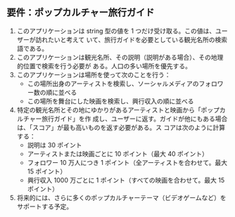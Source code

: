 ## 要件：ポップカルチャー旅行ガイド

1. このアプリケーションは string 型の値を 1 つだけ受け取る。この値は、ユーザーが訪れたいと考えて
   いて、旅行ガイドを必要としている観光名所の検索語である。
2. このアプリケーションは観光名所、その説明（説明がある場合）、その地理的位置で検索を行う必要が
   ある。人口の多い場所を優先する。
3. このアプリケーションは場所を使って次のことを行う：
   - この場所出身のアーティストを検索し、ソーシャルメディアのフォロワー数の順に並べる
   - この場所を舞台にした映画を検索し、興行収入の順に並べる
4. 特定の観光名所とその地にゆかりがあるアーティストと映画から「ポップカルチャー旅行ガイド」を作
   成し、ユーザーに返す。ガイドが他にもある場合は、「スコア」が最も高いものを返す必要がある。ス
   コアは次のように計算する：
   - 説明は 30 ポイント
   - アーティストまたは映画ごとに 10 ポイント（最大 40 ポイント）
   - フォロワー 10 万人につき 1 ポイント（全アーティストを合わせて。最大 15 ポイント）
   - 興行収入 1000 万ごとに 1 ポイント（すべての映画を合わせて。最大 15 ポイント）
5. 将来的には、さらに多くのポップカルチャーテーマ（ビデオゲームなど）をサポートする予定。
